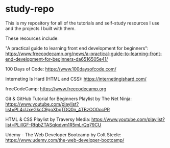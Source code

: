 # study-repo

This is my repository for all of the tutorials and self-study resources I use and the projects I built with them.

These resources include:

"A practical guide to learning front end development for beginners": https://www.freecodecamp.org/news/a-practical-guide-to-learning-front-end-development-for-beginners-da6516505e41/

100 Days of Code: https://www.100daysofcode.com/

Interneting Is Hard (HTML and CSS): https://internetingishard.com/

freeCodeCamp: https://www.freecodecamp.org

Git & GitHub Tutorial for Beginners Playlist by The Net Ninja: https://www.youtube.com/playlist?list=PL4cUxeGkcC9goXbgTDQ0n_4TBzOO0ocPR

HTML & CSS Playlist by Traversy Media: https://www.youtube.com/playlist?list=PLillGF-RfqbZTASqIqdvm1R5mLrQq79CU

Udemy - The Web Developer Bootcamp by Colt Steele: https://www.udemy.com/the-web-developer-bootcamp/
